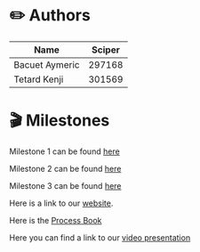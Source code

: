 # ✏️ Authors


Name | Sciper |
--- | --- | 
Bacuet Aymeric | 297168 |
Tetard Kenji | 301569 |

# 🎬 Milestones

Milestone 1 can be found [here](https://github.com/com-480-data-visualization/project-2023-ak_team/blob/master/Milestone1.md) 

Milestone 2 can be found [here](https://github.com/com-480-data-visualization/project-2023-ak_team/blob/master/Milestone2.md)

Milestone 3 can be found [here](https://github.com/com-480-data-visualization/project-2023-ak_team/blob/master/Milestone2.md)

Here is a link to our [website](https://kenjitet.github.io/index.html).

Here is the [Process Book](https://github.com/com-480-data-visualization/project-2023-ak_team/blob/master/ProcessBook.pdf)

Here you can find a link to our [video presentation](https://youtu.be/2BRsEyHvfW0)
